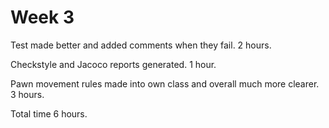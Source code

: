 # Week 3

Test made better and added comments when they fail. 2 hours.

Checkstyle and Jacoco reports generated. 1 hour.

Pawn movement rules made into own class and overall much more clearer. 3 hours.

Total time 6 hours.